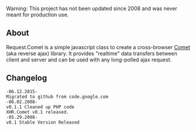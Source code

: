 Warning: This project has not been updated since 2008 and was never meant for production use.

## About
Request.Comet is a simple javascript class to create a cross-browser [Comet](https://en.wikipedia.org/wiki/Comet_(programming)) (aka reverse ajax) library. It provides "realtime" data transfers between client and server and can be used with any long-polled ajax request.

## Changelog
    -06.12.2015-
    Migrated to github from code.google.com
    -06.02.2008-
    v0.1.1 Cleaned up PHP code
    XHR.Comet v0.1 released.
    -05.29.2008-
    v0.1 Stable Version Released

